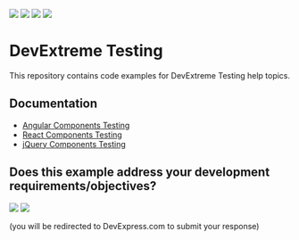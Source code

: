<!-- default badges list -->
![](https://img.shields.io/endpoint?url=https://codecentral.devexpress.com/api/v1/VersionRange/489051161/21.2.6%2B)
[![](https://img.shields.io/badge/Open_in_DevExpress_Support_Center-FF7200?style=flat-square&logo=DevExpress&logoColor=white)](https://supportcenter.devexpress.com/ticket/details/T1086997)
[![](https://img.shields.io/badge/📖_How_to_use_DevExpress_Examples-e9f6fc?style=flat-square)](https://docs.devexpress.com/GeneralInformation/403183)
[![](https://img.shields.io/badge/💬_Leave_Feedback-feecdd?style=flat-square)](#does-this-example-address-your-development-requirementsobjectives)
<!-- default badges end -->

# DevExtreme Testing

This repository contains code examples for DevExtreme Testing help topics.

## Documentation

- [Angular Components Testing](https://js.devexpress.com/Documentation/Guide/Angular_Components/Components_Testing/)
- [React Components Testing](https://js.devexpress.com/Documentation/Guide/React_Components/Components_Testing/)
- [jQuery Components Testing](https://js.devexpress.com/Documentation/Guide/jQuery_Components/Components_Testing/)
<!-- feedback -->
## Does this example address your development requirements/objectives?

[<img src="https://www.devexpress.com/support/examples/i/yes-button.svg"/>](https://www.devexpress.com/support/examples/survey.xml?utm_source=github&utm_campaign=devextreme-testing&~~~was_helpful=yes) [<img src="https://www.devexpress.com/support/examples/i/no-button.svg"/>](https://www.devexpress.com/support/examples/survey.xml?utm_source=github&utm_campaign=devextreme-testing&~~~was_helpful=no)

(you will be redirected to DevExpress.com to submit your response)
<!-- feedback end -->
